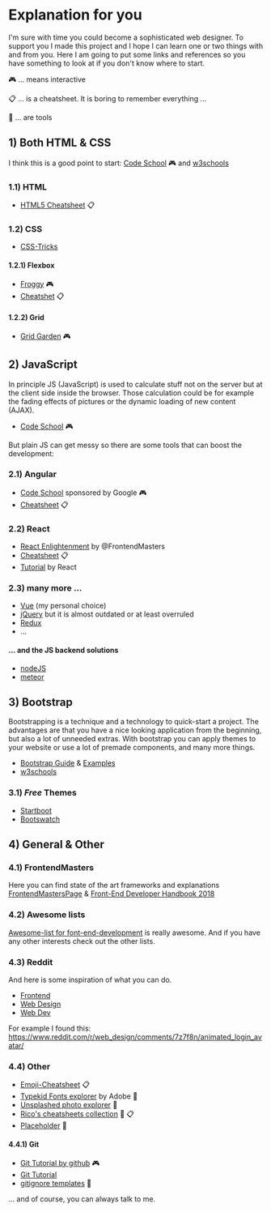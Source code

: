 # Explanation for you
I'm sure with time you could become a sophisticated web designer. To support you I made this project and I hope I can learn one or two things with and from you.
Here I am going to put some links and references so you have something to look at if you don't know where to start.

:video_game: ... means interactive

:clipboard: ... is a cheatsheet. It is boring to remember everything ...

:wrench: ... are tools

## 1) Both HTML & CSS
I think this is a good point to start: [Code School](https://www.codeschool.com/learn/html-css) :video_game:
and [w3schools](https://www.w3schools.com/)

### 1.1) HTML
* [HTML5 Cheatsheet](http://i.imgur.com/RyaYe9C.jpg) :clipboard:

### 1.2) CSS
* [CSS-Tricks](https://css-tricks.com/)
#### 1.2.1) Flexbox
* [Froggy](http://flexboxfroggy.com/) :video_game:
* [Cheatshet](https://devhints.io/css-flexbox) :clipboard:
#### 1.2.2) Grid
* [Grid Garden](http://cssgridgarden.com/) :video_game:

## 2) JavaScript
In principle JS (JavaScript) is used to calculate stuff not on the server but at the client side inside the browser. Those calculation could be for example the fading effects of pictures or the dynamic loading of new content (AJAX).
* [Code School](https://www.codeschool.com/learn/javascript) :video_game:

But plain JS can get messy so there are some tools that can boost the development:
### 2.1) Angular
* [Code School](https://www.codeschool.com/pages/angularjs-vs-angular) sponsored by Google :video_game:
* [Cheatsheet](https://devhints.io/angularjs) :clipboard:
### 2.2) React
* [React Enlightenment](https://www.reactenlightenment.com/) by @FrontendMasters
* [Cheatsheet](https://devhints.io/react) :clipboard:
* [Tutorial](https://reactjs.org/tutorial/tutorial.html) by React
### 2.3) many more ...
* [Vue](https://vuejs.org/) (my personal choice)
* [jQuery](https://jquery.com/) but it is almost outdated or at least overruled
* [Redux](https://redux.js.org/)
* ...
#### ... and the JS backend solutions
* [nodeJS](https://nodejs.org/en/)
* [meteor](https://www.meteor.com/)

## 3) Bootstrap
Bootstrapping is a technique and a technology to quick-start a project. The advantages are that you have a nice looking application from the beginning, but also a lot of unneeded extras.
With bootstrap you can apply themes to your website or use a lot of premade components, and many more things.

* [Bootstrap Guide](https://getbootstrap.com/docs/4.0/getting-started/introduction/) & [Examples](https://getbootstrap.com/docs/4.0/examples/)
* [w3schools](https://www.w3schools.com/bootstrap/)
### 3.1) *Free* Themes
* [Startboot](https://startbootstrap.com/)
* [Bootswatch](https://bootswatch.com/)

## 4) General & Other
### 4.1) FrontendMasters
Here you can find state of the art frameworks and explanations
[FrontendMastersPage](https://www.gitbook.com/@frontendmasters) & [Front-End Developer Handbook 2018](https://frontendmasters.gitbooks.io/front-end-developer-handbook-2018/)
### 4.2) Awesome lists
[Awesome-list for font-end-development](https://github.com/sindresorhus/awesome#front-end-development) is really awesome. And if you have any other interests check out the other lists.
### 4.3) Reddit
And here is some inspiration of what you can do.
* [Frontend](https://www.reddit.com/r/Frontend/)
* [Web Design](https://www.reddit.com/r/web_design/)
* [Web Dev](https://www.reddit.com/r/webdev/)

For example I found this: https://www.reddit.com/r/web_design/comments/7z7f8n/animated_login_avatar/

### 4.4) Other
* [Emoji-Cheatsheet](https://www.webpagefx.com/tools/emoji-cheat-sheet/) :clipboard:
* [Typekid Fonts explorer](https://typekit.com/) by Adobe :wrench:
* [Unsplashed photo explorer](https://unsplash.com/) :wrench:
* [Rico's cheatsheets collection](https://devhints.io/) :wrench: :clipboard:
* [Placeholder](https://placeholder.com/) :wrench:
#### 4.4.1) Git
* [Git Tutorial by github](https://try.github.io) :video_game:
* [Git Tutorial](https://git-scm.com/docs/gittutorial)
* [gitignore templates](https://www.gitignore.io/) :wrench:



... and of course, you can always talk to me.
